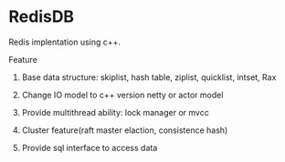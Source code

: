 # RedisDB
Redis implentation using c++.

Feature

1. Base data structure: skiplist, hash table, ziplist, quicklist, intset, Rax

2. Change IO model to c++ version netty or actor model

3. Provide multithread ability: lock manager or mvcc

4. Cluster feature(raft master elaction, consistence hash)

6. Provide sql interface to access data
